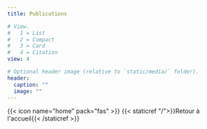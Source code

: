 ```yaml
---
title: Publications

# View.
#   1 = List
#   2 = Compact
#   3 = Card
#   4 = Citation
view: 4

# Optional header image (relative to `static/media/` folder).
header:
  caption: ""
  image: ""
---
```


{{< icon name="home" pack="fas" >}}  {{< staticref "/">}}Retour à l'accueil{{< /staticref >}}
